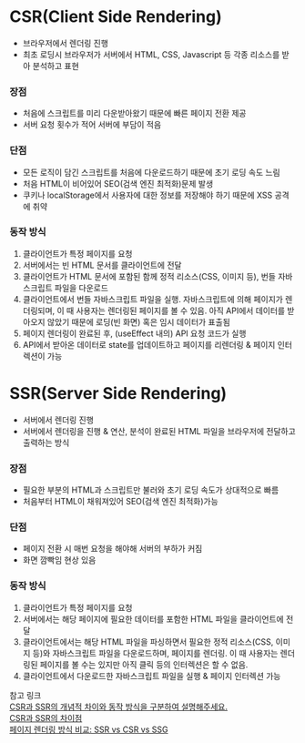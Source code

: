 # CSR(Client Side Rendering)
- 브라우저에서 렌더링 진행
- 최초 로딩시 브라우저가 서버에서 HTML, CSS, Javascript 등 각종 리소스를 받아 분석하고 표현

### 장점
- 처음에 스크립트를 미리 다운받아왔기 때문에 빠른 페이지 전환 제공
- 서버 요청 횟수가 적어 서버에 부담이 적음
### 단점
- 모든 로직이 담긴 스크립트를 처음에 다운로드하기 때문에 초기 로딩 속도 느림
- 처음 HTML이 비어있어 SEO(검색 엔진 최적화)문제 발생
- 쿠키나 localStorage에서 사용자에 대한 정보를 저장해야 하기 때문에 XSS 공격에 취약

### 동작 방식
1. 클라이언트가 특정 페이지를 요청
2. 서버에서는 빈 HTML 문서를 클라이언트에 전달
3. 클라이언트가 HTML 문서에 포함된 함께 정적 리소스(CSS, 이미지 등), 번들 자바스크립트 파일을 다운로드
4. 클라이언트에서 번들 자바스크립트 파일을 실행. 자바스크립트에 의해 페이지가 렌더링되며, 이 때 사용자는 렌더링된 페이지를 볼 수 있음. 아직 API에서 데이터를 받아오지 않았기 때문에 로딩(빈 화면) 혹은 임시 데이터가 표출됨
5. 페이지 렌더링이 완료된 후, (useEffect 내의) API 요청 코드가 실행
6. API에서 받아온 데이터로 state를 업데이트하고 페이지를 리렌더링 &  페이지 인터렉션이 가능

# SSR(Server Side Rendering)
- 서버에서 렌더링 진행
- 서버에서 렌더링을 진행 & 연산, 분석이 완료된 HTML 파일을 브라우저에 전달하고 출력하는 방식

### 장점
- 필요한 부분의 HTML과 스크립트만 불러와 초기 로딩 속도가 상대적으로 빠름
- 처음부터 HTML이 채워져있어 SEO(검색 엔진 최적화)가능
### 단점
- 페이지 전환 시 매번 요청을 해야해 서버의 부하가 커짐
- 화면 깜빡임 현상 있음

### 동작 방식
1. 클라이언트가 특정 페이지를 요청
2. 서버에서는 해당 페이지에 필요한 데이터를 포함한 HTML 파일을 클라이언트에 전달
3. 클라이언트에서는 해당 HTML 파일을 파싱하면서 필요한 정적 리소스(CSS, 이미지 등)와 자바스크립트 파일을 다운로드하며, 페이지를 렌더링. 이 때 사용자는 렌더링된 페이지를 볼 수는 있지만 아직 클릭 등의 인터렉션은 할 수 없음.
4. 클라이언트에서 다운로드한 자바스크립트 파일을 실행 & 페이지 인터렉션 가능

참고 링크<br>
[CSR과 SSR의 개념적 차이와 동작 방식을 구분하여 설명해주세요.](https://velog.io/@bleach7/CSR%EA%B3%BC-SSR%EC%9D%98-%EA%B0%9C%EB%85%90%EC%A0%81-%EC%B0%A8%EC%9D%B4%EC%99%80-%EB%8F%99%EC%9E%91-%EB%B0%A9%EC%8B%9D%EC%9D%84-%EA%B5%AC%EB%B6%84%ED%95%98%EC%97%AC-%EC%84%A4%EB%AA%85%ED%95%B4%EC%A3%BC%EC%84%B8%EC%9A%94)<br>
[CSR과 SSR의 차이점](https://story.pxd.co.kr/1662)<br>
[페이지 렌더링 방식 비교: SSR vs CSR vs SSG](https://guiyomi.tistory.com/125)
